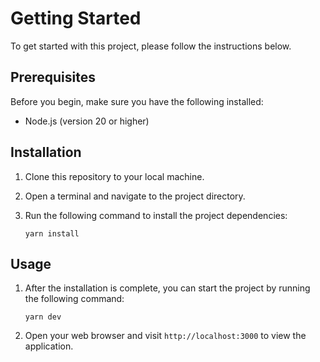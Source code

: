 # Getting Started

To get started with this project, please follow the instructions below.

## Prerequisites

Before you begin, make sure you have the following installed:

- Node.js (version 20 or higher)

## Installation

1. Clone this repository to your local machine.
2. Open a terminal and navigate to the project directory.
3. Run the following command to install the project dependencies:

    ```
    yarn install
    ```

## Usage

1. After the installation is complete, you can start the project by running the following command:

    ```
    yarn dev
    ```

2. Open your web browser and visit `http://localhost:3000` to view the application.
